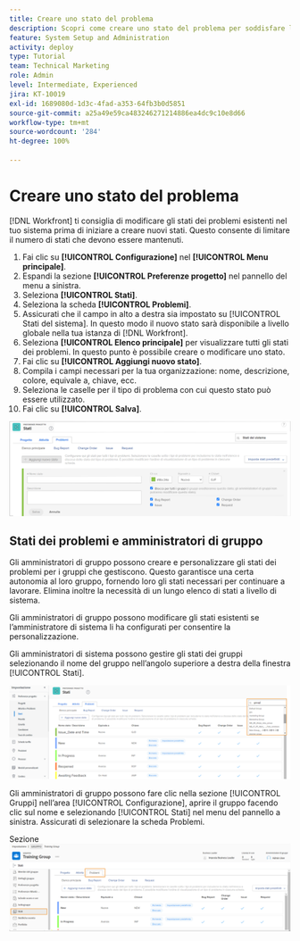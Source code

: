 ```yaml
---
title: Creare uno stato del problema
description: Scopri come creare uno stato del problema per soddisfare le esigenze dei flussi di lavoro della tua organizzazione.
feature: System Setup and Administration
activity: deploy
type: Tutorial
team: Technical Marketing
role: Admin
level: Intermediate, Experienced
jira: KT-10019
exl-id: 1689080d-1d3c-4fad-a353-64fb3b0d5851
source-git-commit: a25a49e59ca483246271214886ea4dc9c10e8d66
workflow-type: tm+mt
source-wordcount: '284'
ht-degree: 100%

---
```


# Creare uno stato del problema

[!DNL Workfront] ti consiglia di modificare gli stati dei problemi esistenti nel tuo sistema prima di iniziare a creare nuovi stati. Questo consente di limitare il numero di stati che devono essere mantenuti.

1. Fai clic su **[!UICONTROL Configurazione]** nel **[!UICONTROL Menu principale]**.
1. Espandi la sezione **[!UICONTROL Preferenze progetto]** nel pannello del menu a sinistra.
1. Seleziona **[!UICONTROL Stati]**.
1. Seleziona la scheda **[!UICONTROL Problemi]**.
1. Assicurati che il campo in alto a destra sia impostato su [!UICONTROL Stati del sistema]. In questo modo il nuovo stato sarà disponibile a livello globale nella tua istanza di [!DNL Workfront].
1. Seleziona **[!UICONTROL Elenco principale]** per visualizzare tutti gli stati dei problemi. In questo punto è possibile creare o modificare uno stato.
1. Fai clic su **[!UICONTROL Aggiungi nuovo stato]**.
1. Compila i campi necessari per la tua organizzazione: nome, descrizione, colore, equivale a, chiave, ecc.
1. Seleziona le caselle per il tipo di problema con cui questo stato può essere utilizzato.
1. Fai clic su **[!UICONTROL Salva]**.

![Nuova finestra di stato nella pagina [!UICONTROL Stati]](assets/admin-fund-create-issue-status.png)

## Stati dei problemi e amministratori di gruppo

Gli amministratori di gruppo possono creare e personalizzare gli stati dei problemi per i gruppi che gestiscono. Questo garantisce una certa autonomia al loro gruppo, fornendo loro gli stati necessari per continuare a lavorare. Elimina inoltre la necessità di un lungo elenco di stati a livello di sistema.

Gli amministratori di gruppo possono modificare gli stati esistenti se l’amministratore di sistema li ha configurati per consentire la personalizzazione.

Gli amministratori di sistema possono gestire gli stati dei gruppi selezionando il nome del gruppo nell’angolo superiore a destra della finestra [!UICONTROL Stati].

![Raggruppare il menu elenco nella pagina [!UICONTROL Stati]](assets/admin-fund-change-group-master-list.png)

Gli amministratori di gruppo possono fare clic nella sezione [!UICONTROL Gruppi] nell’area [!UICONTROL Configurazione], aprire il gruppo facendo clic sul nome e selezionando [!UICONTROL Stati] nel menu del pannello a sinistra. Assicurati di selezionare la scheda Problemi.

Sezione ![[!UICONTROL Stati] della pagina [!UICONTROL Gruppo]](assets/admin-fund-group-issue-statuses.png)

<!---
For detailed information on how managing statuses can be done by group administrators, see these articles:
Create and customize group statuses
Group administrators
--->

<!---
learn more URLs
Issue statuses
Create and customize system-wide statuses
--->
